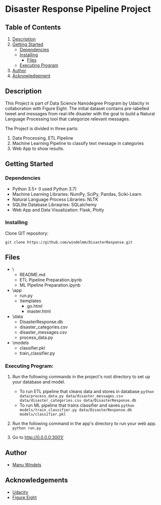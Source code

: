 # Disaster Response Pipeline Project

## Table of Contents
1. [Description](#description)
2. [Getting Started](#getting_started)
	* [Dependencies](#dependencies)
	* [Installing](#installing)
    	* [Files](#files)
	* [Executing Program](#executing)
3. [Author](#author)
4. [Acknowledgement](#acknowledgement)


<a name="descripton"></a>
## Description

This Project is part of Data Science Nanodegree Program by Udacity in collaboration with Figure Eight.
The initial dataset contains pre-labelled tweet and messages from real-life disaster with the goal to build a Natural Language Processing tool that categorize relevant messages.

The Project is divided in three parts:

1. Data Processing, ETL Pipeline
2. Machine Learning Pipeline to classify text message in categories
3. Web App to show results. 

<a name="getting_started"></a>
## Getting Started

<a name="dependencies"></a>
### Dependencies
* Python 3.5+ (I used Python 3.7)
* Machine Learning Libraries: NumPy, SciPy, Pandas, Sciki-Learn
* Natural Language Process Libraries: NLTK
* SQLlite Database Libraqries: SQLalchemy
* Web App and Data Visualization: Flask, Plotly

<a name="installing"></a>
### Installing
Clone GIT repository:
```
git clone https://github.com/windelmm/DisasterResponse.git
```
<a name="executing"></a>

## Files
- \
	- README.md
	- ETL Pipeline Preparation.ipynb
	- ML Pipeline Preparation.ipynb
- \app
	- run.py
	- \templates
	   - go.html
	   - master.html
- \data
	- DisasterResponse.db
	- disaster_categories.csv
	- disaster_messages.csv
	- process_data.py
- \models
	- classifier.pkl
	- train_classifier.py

### Executing Program:
1. Run the following commands in the project's root directory to set up your database and model.

    - To run ETL pipeline that cleans data and stores in database
        `python data/process_data.py data/disaster_messages.csv data/disaster_categories.csv data/DisasterResponse.db`
    - To run ML pipeline that trains classifier and saves
        `python models/train_classifier.py data/DisasterResponse.db models/classifier.pkl`

2. Run the following command in the app's directory to run your web app.
    `python run.py`

3. Go to http://0.0.0.0:3001/

## Author

* [Manu Windels](https://github.com/windelmm)

## Acknowledgements

* [Udacity](https://www.udacity.com/) 
* [Figure Eight](https://www.figure-eight.com/)


